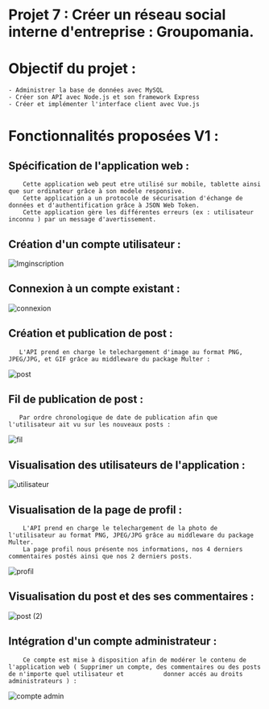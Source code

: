 # Projet 7 : Créer un réseau social interne d'entreprise : Groupomania.

# Objectif du projet : 

    - Administrer la base de données avec MySQL
    - Créer son API avec Node.js et son framework Express
    - Créer et implémenter l'interface client avec Vue.js

# Fonctionnalités proposées V1 :

   ## Spécification de l'application web : 
        Cette application web peut etre utilisé sur mobile, tablette ainsi que sur ordinateur grâce à son modele responsive.
        Cette application a un protocole de sécurisation d'échange de données et d'authentification grâce à JSON Web Token.
        Cette application gère les différentes erreurs (ex : utilisateur inconnu ) par un message d'avertissement.
        
   ## Création d'un compte utilisateur : 

  ![Imginscription](https://user-images.githubusercontent.com/74469025/136215674-bea9c6d7-c08f-4b65-abc8-8edfcd187643.png)
  
   ## Connexion à un compte existant : 
   
   ![connexion](https://user-images.githubusercontent.com/74469025/136215993-7d6185d1-7d75-4390-829d-76ea41981358.png)
   
   ## Création et publication de post : 
       L'API prend en charge le telechargement d'image au format PNG, JPEG/JPG, et GIF grâce au middleware du package Multer : 
       
   ![post](https://user-images.githubusercontent.com/74469025/136219229-ce69d717-6431-4810-a680-b87f52b6d9b1.png)
   
   ## Fil de publication de post : 
       Par ordre chronologique de date de publication afin que l'utilisateur ait vu sur les nouveaux posts :
       
   ![fil](https://user-images.githubusercontent.com/74469025/136220371-559f7917-e161-4fb0-9a70-bb016c058120.png)
   
   ## Visualisation des utilisateurs de l'application : 
   
   ![utilisateur](https://user-images.githubusercontent.com/74469025/136220874-8652f20d-5866-43e7-890b-ac3a596637fc.png)
   
   ## Visualisation de la page de profil : 
        L'API prend en charge le telechargement de la photo de l'utilisateur au format PNG, JPEG/JPG grâce au middleware du package Multer.
        La page profil nous présente nos informations, nos 4 derniers commentaires postés ainsi que nos 2 derniers posts.
        
   ![profil](https://user-images.githubusercontent.com/74469025/136223267-00f0497d-6a10-49ca-bae8-35f5ac000d3d.png)
   
   ## Visualisation du post et des ses commentaires :
   
   ![post (2)](https://user-images.githubusercontent.com/74469025/136225761-f01c8b37-4ea4-480d-87a7-41f6ca123809.png)
   
   ## Intégration d'un compte administrateur : 
        Ce compte est mise à disposition afin de modérer le contenu de l'application web ( Supprimer un compte, des commentaires ou des posts de n'importe quel utilisateur et           donner accés au droits administrateurs ) : 
        
   ![compte admin](https://user-images.githubusercontent.com/74469025/136227044-fd286058-4c2b-4da8-a42a-8318490e05c4.png)
        
     
        
        
        
        
   
   

